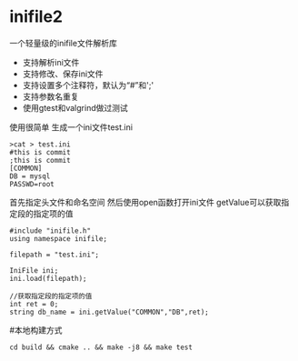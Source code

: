 inifile2
========

一个轻量级的inifile文件解析库

* 支持解析ini文件
* 支持修改、保存ini文件
* 支持设置多个注释符，默认为“#”和';'
* 支持参数名重复
* 使用gtest和valgrind做过测试

使用很简单 生成一个ini文件test.ini
```
>cat > test.ini
#this is commit
;this is commit
[COMMON]
DB = mysql
PASSWD=root
```

首先指定头文件和命名空间 然后使用open函数打开ini文件 getValue可以获取指定段的指定项的值

```
#include "inifile.h"
using namespace inifile;

filepath = "test.ini";

IniFile ini;
ini.load(filepath);

//获取指定段的指定项的值
int ret = 0;
string db_name = ini.getValue("COMMON","DB",ret);
```

#本地构建方式
```
cd build && cmake .. && make -j8 && make test
```